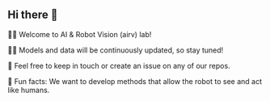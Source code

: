 ## Hi there 👋

🙋‍♀️ Welcome to AI & Robot Vision (airv) lab! 

👩‍💻 Models and data will be continuously updated, so stay tuned!

🌈 Feel free to keep in touch or create an issue on any of our repos.

🍿 Fun facts: We want to develop methods that allow the robot to see and act like humans.

